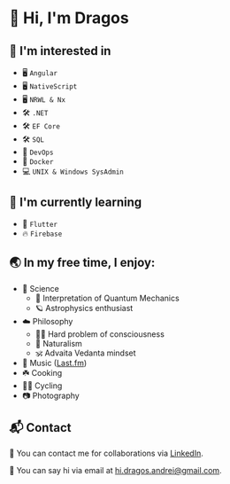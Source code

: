# 🖖 Hi, I'm Dragos
## 👀 I'm interested in 
  - 🖥 `Angular`
  - 🖥 `NativeScript`
  - 🖥 `NRWL & Nx`
  - 🛠 `.NET`
  - 🛠 `EF Core`
  - 🛠 `SQL`
  - 🚀 `DevOps`
  - 🚀 `Docker`
  - 💻 `UNIX & Windows SysAdmin`
## 🌱 I'm currently learning
  - 📱 `Flutter`
  - 🔥 `Firebase`
## 🌏 In my free time, I enjoy: 
  - 🧬 Science
      - 🔬 Interpretation of Quantum Mechanics
      - 🪐 Astrophysics enthusiast
  - ☁️ Philosophy
    - 🙇‍♂️ Hard problem of consciousness
    - 🌴 Naturalism
    - 🕉 Advaita Vedanta mindset
  - 🎵 Music ([Last.fm](https://www.last.fm/user/i_and_eye))
  - ☘️ Cooking
  - 🚴‍♂️ Cycling
  - 📷 Photography

## 📬 Contact
 💪 You can contact me for collaborations via [LinkedIn](https://www.linkedin.com/in/dragos-andrei-iliescu-b3005117b/).
 
 👋 You can say hi via email at [hi.dragos.andrei@gmail.com](mailto:hi.dragos.andrei@gmail.com).
